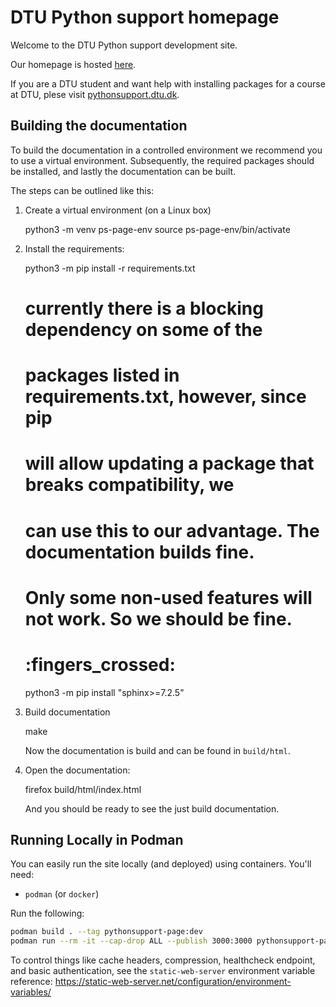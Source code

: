 DTU Python support homepage
===========================

Welcome to the DTU Python support development site.

Our homepage is hosted [here](https://pythonsupport.dtu.dk).

If you are a DTU student and want help with installing
packages for a course at DTU, plese visit 
[pythonsupport.dtu.dk](https://pythonsupport.dtu.dk).



Building the documentation
--------------------------

To build the documentation in a controlled environment we recommend you
to use a virtual environment.
Subsequently, the required packages should be installed, and lastly the
documentation can be built.

The steps can be outlined like this:

1. Create a virtual environment (on a Linux box)

      python3 -m venv ps-page-env
      source ps-page-env/bin/activate

2. Install the requirements:

      python3 -m pip install -r requirements.txt
      # currently there is a blocking dependency on some of the
      # packages listed in requirements.txt, however, since pip
      # will allow updating a package that breaks compatibility, we
      # can use this to our advantage. The documentation builds fine.
      # Only some non-used features will not work. So we should be fine.
      #    :fingers_crossed:
      python3 -m pip install "sphinx>=7.2.5"

3. Build documentation

      make

   Now the documentation is build and can be found in `build/html`.

4. Open the documentation:

      firefox build/html/index.html

   And you should be ready to see the just build documentation.


Running Locally in Podman
-------------------------

You can easily run the site locally (and deployed) using containers. You'll need:
- `podman` (or `docker`)

Run the following:
```bash
podman build . --tag pythonsupport-page:dev
podman run --rm -it --cap-drop ALL --publish 3000:3000 pythonsupport-page:dev
```

To control things like cache headers, compression, healthcheck endpoint, and basic authentication, see the `static-web-server` environment variable reference: https://static-web-server.net/configuration/environment-variables/
